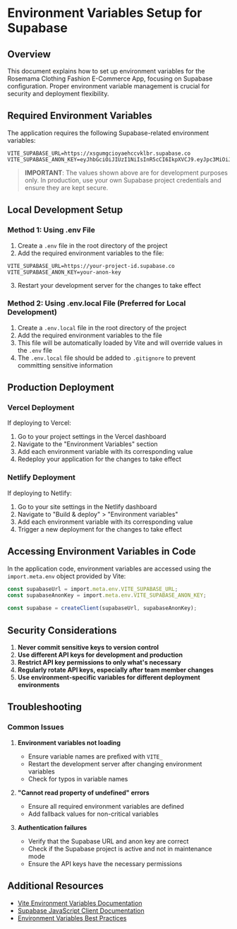 # Environment Variables Setup for Supabase

## Overview

This document explains how to set up environment variables for the Rosemama Clothing Fashion E-Commerce App, focusing on Supabase configuration. Proper environment variable management is crucial for security and deployment flexibility.

## Required Environment Variables

The application requires the following Supabase-related environment variables:

```
VITE_SUPABASE_URL=https://xsgumgcioyaehccvklbr.supabase.co
VITE_SUPABASE_ANON_KEY=eyJhbGciOiJIUzI1NiIsInR5cCI6IkpXVCJ9.eyJpc3MiOiJzdXBhYmFzZSIsInJlZiI6InhzZ3VtZ2Npb3lhZWhjY3ZrbGJyIiwicm9sZSI6ImFub24iLCJpYXQiOjE3NTU4MDM2MTIsImV4cCI6MjA3MTM3OTYxMn0.WdjuHdpQglzzCvuEUWOdLl8Z94bK2FQhtJgS2Dlfs5Q
```

> **IMPORTANT**: The values shown above are for development purposes only. In production, use your own Supabase project credentials and ensure they are kept secure.

## Local Development Setup

### Method 1: Using .env File

1. Create a `.env` file in the root directory of the project
2. Add the required environment variables to the file:

```
VITE_SUPABASE_URL=https://your-project-id.supabase.co
VITE_SUPABASE_ANON_KEY=your-anon-key
```

3. Restart your development server for the changes to take effect

### Method 2: Using .env.local File (Preferred for Local Development)

1. Create a `.env.local` file in the root directory of the project
2. Add the required environment variables to the file
3. This file will be automatically loaded by Vite and will override values in the `.env` file
4. The `.env.local` file should be added to `.gitignore` to prevent committing sensitive information

## Production Deployment

### Vercel Deployment

If deploying to Vercel:

1. Go to your project settings in the Vercel dashboard
2. Navigate to the "Environment Variables" section
3. Add each environment variable with its corresponding value
4. Redeploy your application for the changes to take effect

### Netlify Deployment

If deploying to Netlify:

1. Go to your site settings in the Netlify dashboard
2. Navigate to "Build & deploy" > "Environment variables"
3. Add each environment variable with its corresponding value
4. Trigger a new deployment for the changes to take effect

## Accessing Environment Variables in Code

In the application code, environment variables are accessed using the `import.meta.env` object provided by Vite:

```typescript
const supabaseUrl = import.meta.env.VITE_SUPABASE_URL;
const supabaseAnonKey = import.meta.env.VITE_SUPABASE_ANON_KEY;

const supabase = createClient(supabaseUrl, supabaseAnonKey);
```

## Security Considerations

1. **Never commit sensitive keys to version control**
2. **Use different API keys for development and production**
3. **Restrict API key permissions to only what's necessary**
4. **Regularly rotate API keys, especially after team member changes**
5. **Use environment-specific variables for different deployment environments**

## Troubleshooting

### Common Issues

1. **Environment variables not loading**
   - Ensure variable names are prefixed with `VITE_`
   - Restart the development server after changing environment variables
   - Check for typos in variable names

2. **"Cannot read property of undefined" errors**
   - Ensure all required environment variables are defined
   - Add fallback values for non-critical variables

3. **Authentication failures**
   - Verify that the Supabase URL and anon key are correct
   - Check if the Supabase project is active and not in maintenance mode
   - Ensure the API keys have the necessary permissions

## Additional Resources

- [Vite Environment Variables Documentation](https://vitejs.dev/guide/env-and-mode.html)
- [Supabase JavaScript Client Documentation](https://supabase.com/docs/reference/javascript/initializing)
- [Environment Variables Best Practices](https://12factor.net/config)